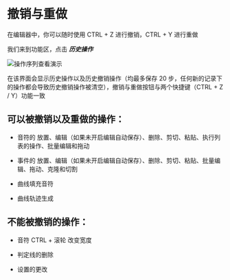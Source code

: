 # 撤销与重做

在编辑器中，你可以随时使用 CTRL + Z 进行撤销，CTRL + Y 进行重做

我们来到功能区，点击 ***历史操作***

![操作序列查看演示](/assets/imgs/contents/操作序列查看演示.avif)

在该界面会显示历史操作以及历史撤销操作（均最多保存 20 步，任何新的记录下的操作都会导致历史撤销操作被清空），撤销与重做按钮与两个快捷键（CTRL + Z / Y）功能一致

## 可以被撤销以及重做的操作：

- 音符的 放置、编辑（如果未开启编辑自动保存）、删除、剪切、粘贴、执行列表的操作、批量编辑和拖动

- 事件的 放置、编辑（如果未开启编辑自动保存）、删除、剪切、粘贴、批量编辑、拖动、克隆和切割

- 曲线填充音符

- 曲线轨迹生成

## 不能被撤销的操作：

- 音符 CTRL + 滚轮 改变宽度

- 判定线的删除

- 设置的更改